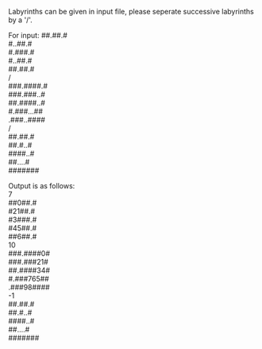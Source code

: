 Labyrinths can be given in input file, please seperate successive labyrinths by a '/'.

For input:
##.##.#  
#..##.#  
#.###.#  
#..##.#  
##.##.#  
/  
###.####.#  
###.###..#  
##.####..#  
#.###...##  
.###..####  
/  
##.##.#  
##.#..#  
####..#  
##....#  
#######  

Output is as follows:  
7  
##0##.#  
#21##.#  
#3###.#  
#45##.#  
##6##.#  
10  
###.####0#  
###.###21#  
##.####34#  
#.###765##  
.###98####  
-1  
##.##.#  
##.#..#  
####..#  
##....#  
#######  
